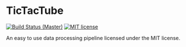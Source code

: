 # TicTacTube
[![Build Status (Master)](https://img.shields.io/travis/ThinkingTransistor/Sigma/master.svg?style=flat-square)](https://travis-ci.org/plainerman/TicTacTube)
[![MIT license](https://img.shields.io/github/license/mashape/apistatus.svg?style=flat-square)](http://choosealicense.com/licenses/mit)

An easy to use data processing pipeline licensed under the MIT license.
